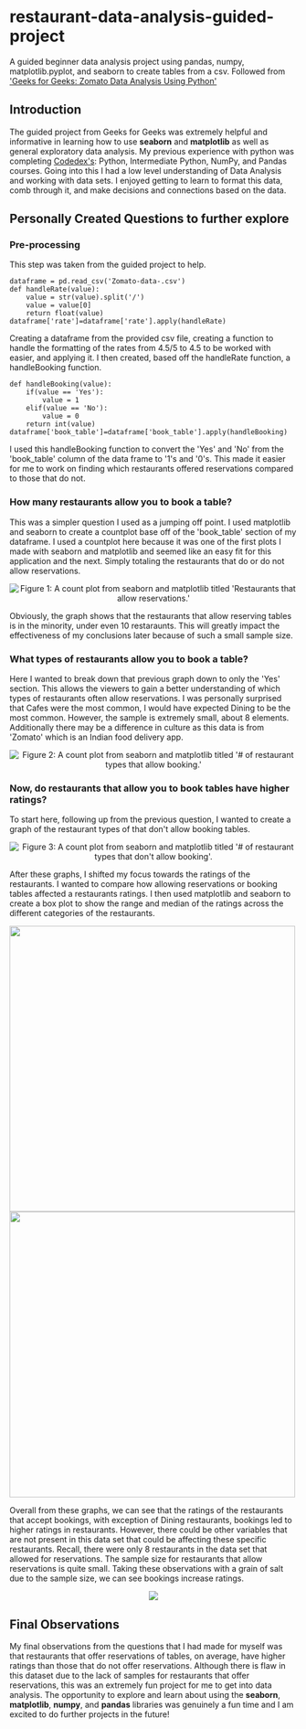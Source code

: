 # restaurant-data-analysis-guided-project
A guided beginner data analysis project using pandas, numpy, matplotlib.pyplot, and seaborn to create tables from a csv. 
Followed from ['Geeks for Geeks: Zomato Data Analysis Using Python'](https://www.geeksforgeeks.org/data-science/zomato-data-analysis-using-python/)

## Introduction
The guided project from Geeks for Geeks was extremely helpful and informative in learning how to use **seaborn** and **matplotlib** as well as general exploratory data analysis. 
My previous experience with python was completing [Codedex's](https://www.codedex.io/): Python, Intermediate Python, NumPy, and Pandas courses. Going into this I had a low level
understanding of Data Analysis and working with data sets. I enjoyed getting to learn to format this data, comb through it, and make decisions and connections based on the data. 

## Personally Created Questions to further explore
### Pre-processing
This step was taken from the guided project to help. 
```
dataframe = pd.read_csv('Zomato-data-.csv')
def handleRate(value):
    value = str(value).split('/')
    value = value[0]
    return float(value)
dataframe['rate']=dataframe['rate'].apply(handleRate)
```
Creating a dataframe from the provided csv file, creating a function to handle the formatting of the rates from 4.5/5 to 4.5 to be worked with easier, and applying it. 
I then created, based off the handleRate function, a handleBooking function. 
```
def handleBooking(value):
    if(value == 'Yes'):
        value = 1
    elif(value == 'No'):
        value = 0
    return int(value)
dataframe['book_table']=dataframe['book_table'].apply(handleBooking)
```
I used this handleBooking function to convert the 'Yes' and 'No' from the 'book_table' column of the data frame to '1's and '0's. This made it easier for me to work on 
finding which restaurants offered reservations compared to those that do not. 

### How many restaurants allow you to book a table?
This was a simpler question I used as a jumping off point. I used matplotlib and seaborn to create a countplot base off of the 'book_table' section of my dataframe. 
I used a countplot here because it was one of the first plots I made with seaborn and matplotlib and seemed like an easy fit for this application and the next. Simply 
totaling the restaurants that do or do not allow reservations. 
<p align="center">
  <img src="./my-figures/Figure_1.png" alt="Figure 1: A count plot from seaborn and matplotlib titled 'Restaurants that allow reservations.'"/>
</p>
Obviously, the graph shows that the restaurants that allow reserving tables is in the minority, under even 10 restaraunts. This will greatly impact the effectiveness of 
my conclusions later because of such a small sample size. 

### What types of restaurants allow you to book a table?
Here I wanted to break down that previous graph down to only the 'Yes' section. This allows the viewers to gain a better understanding of which types of restaurants
often allow reservations. I was personally surprised that Cafes were the most common, I would have expected Dining to be the most common. However, the sample is extremely small,
about 8 elements. Additionally there may be a difference in culture as this data is from 'Zomato' which is an Indian food delivery app. 

<p align="center">
  <img src="./my-figures/Figure_2.png" alt="Figure 2: A count plot from seaborn and matplotlib titled '# of restaurant types that allow booking.'"/>
</p>

### Now, do restaurants that allow you to book tables have higher ratings?
To start here, following up from the previous question, I wanted to create a graph of the restaurant types of that don't allow booking tables. 
<p align="center">
  <img src="./my-figures/Figure_3.png" alt="Figure 3: A count plot from seaborn and matplotlib titled '# of restaurant types that don't allow booking'."/>  
</p>

After these graphs, I shifted my focus towards the ratings of the restaurants. I wanted to compare how allowing reservations or booking tables affected a restaurants ratings. 
I then used matplotlib and seaborn to create a box plot to show the range and median of the ratings across the different categories of the restaurants. 

<div display=flex>
  <img src="./my-figures/Figure_4.png" width=500>
  <img src="./my-figures/Figure_5.png" width=500>
</div>

Overall from these graphs, we can see that the ratings of the restaurants that accept bookings, with exception of Dining restaurants, bookings led to higher ratings in restaurants. 
However, there could be other variables that are not present in this data set that could be affecting these specific restaurants. Recall, there were only 8 restaurants in the data set
that allowed for reservations. The sample size for restaurants that allow reservations is quite small. Taking these observations with a grain of salt due to the sample size, we can see bookings
increase ratings. 
<div align="center">
  <img src="./my-figures/Figure_6.png">
</div>

## Final Observations
My final observations from the questions that I had made for myself was that restaurants that offer reservations of tables, on average, have higher ratings than those that do not offer reservations. 
Although there is flaw in this dataset due to the lack of samples for restaurants that offer reservations, this was an extremely fun project for me to get into data analysis. The opportunity to explore
and learn about using the **seaborn**, **matplotlib**, **numpy**, and **pandas** libraries was genuinely a fun time and I am excited to do further projects in the future!
